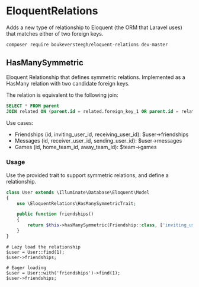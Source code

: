 # EloquentRelations

Adds a new type of relationship to Eloquent (the ORM that Laravel uses) that matches either of two foreign keys.


```
composer require boukeversteegh/eloquent-relations dev-master
```

## HasManySymmetric
Eloquent Relationship that defines symmetric relations. Implemented as a HasMany relation with two candidate foreign keys.

The relation is equivalent to the following join:

```sql
SELECT * FROM parent
JOIN related ON (parent.id = related.foreign_key_1 OR parent.id = related.foreign_key_2)
```

Use cases:

- Friendships (id, inviting_user_id, receiving_user_id): $user->friendships
- Messages (id, receiver_user_id, sending_user_id): $user->messages
- Games (id, home_team_id, away_team_id): $team->games

### Usage

Use the provided trait to support symmetric relations, and define a relationship.

```php
class User extends \Illuminate\Database\Eloquent\Model
{
    use \EloquentRelations\HasManySymmetricTrait;

    public function friendships()
    {
        return $this->hasManySymmetric(Friendship::class, ['inviting_user_id', 'receiving_user_id']);
    }
}
```

```
# Lazy load the relationship
$user = User::find(1);
$user->friendships;

# Eager loading
$user = User::with('friendships')->find(1);
$user->friendships;
```